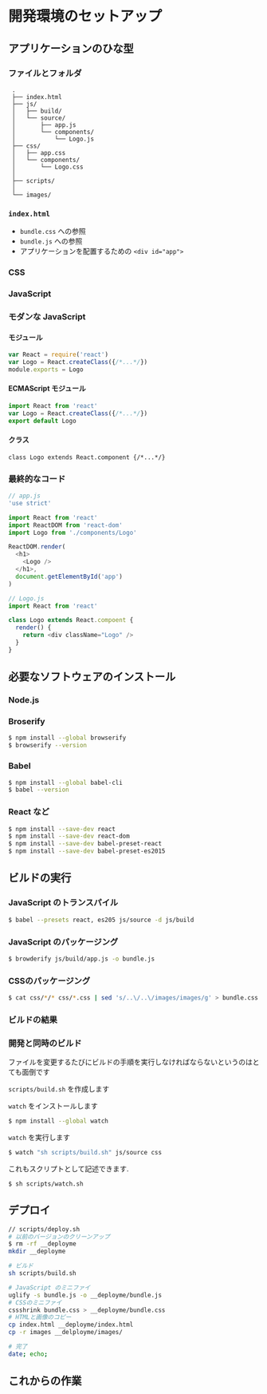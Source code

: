 # 開発環境のセットアップ

## アプリケーションのひな型
### ファイルとフォルダ

```shell
 .
 ├── index.html
 ├── js/
 │   ├── build/
 │   └── source/
 │       ├── app.js
 │       └── components/
 │           └── Logo.js
 ├── css/
 │   ├── app.css
 │   └── components/
 │       └── Logo.css
 │
 ├── scripts/
 │
 └── images/
```

### `index.html`

- `bundle.css` への参照
- `bundle.js` への参照
- アプリケーションを配置するための `<div id="app">`

### CSS

### JavaScript 

### モダンな JavaScript

#### モジュール

```js
var React = require('react')
var Logo = React.createClass({/*...*/})
module.exports = Logo
```

#### ECMAScript モジュール

```js
import React from 'react'
var Logo = React.createClass({/*...*/})
export default Logo
```

#### クラス

```
class Logo extends React.component {/*...*/}
```

### 最終的なコード

```js
// app.js
'use strict'

import React from 'react'
import ReactDOM from 'react-dom'
import Logo from './components/Logo'

ReactDOM.render(
  <h1>
    <Logo />
  </h1>,
  document.getElementById('app')
)
```

```js
// Logo.js
import React from 'react'

class Logo extends React.compoent {
  render() {
    return <div className="Logo" />
  }
}
```

## 必要なソフトウェアのインストール

### Node.js

### Broserify

```sh
$ npm install --global browserify
$ browserify --version
```

### Babel

```sh
$ npm install --global babel-cli
$ babel --version
```

### React など

```sh
$ npm install --save-dev react
$ npm install --save-dev react-dom
$ npm install --save-dev babel-preset-react
$ npm install --save-dev babel-preset-es2015
```

## ビルドの実行

### JavaScript のトランスパイル

```sh
$ babel --presets react, es205 js/source -d js/build
```

### JavaScript のパッケージング

```sh
$ browderify js/build/app.js -o bundle.js
```

### CSSのパッケージング

```sh
$ cat css/*/* css/*.css | sed 's/..\/..\/images/images/g' > bundle.css
```

### ビルドの結果

### 開発と同時のビルド

ファイルを変更するたびにビルドの手順を実行しなければならないというのはとても面倒です

`scripts/build.sh` を作成します

`watch` をインストールします

```sh
$ npm install --global watch
```

`watch` を実行します

```sh
$ watch "sh scripts/build.sh" js/source css
```

これもスクリプトとして記述できます.

```
$ sh scripts/watch.sh
```

## デプロイ

```sh
// scripts/deploy.sh
# 以前のバージョンのクリーンアップ
$ rm -rf __deployme
mkdir __deployme

# ビルド
sh scripts/build.sh

# JavaScript のミニファイ
uglify -s bundle.js -o __deployme/bundle.js
# CSSのミニファイ
cssshrink bundle.css > __deployme/bundle.css
# HTMLと画像のコピー
cp index.html __deployme/index.html
cp -r images __delployme/images/

# 完了
date; echo;
```

## これからの作業


